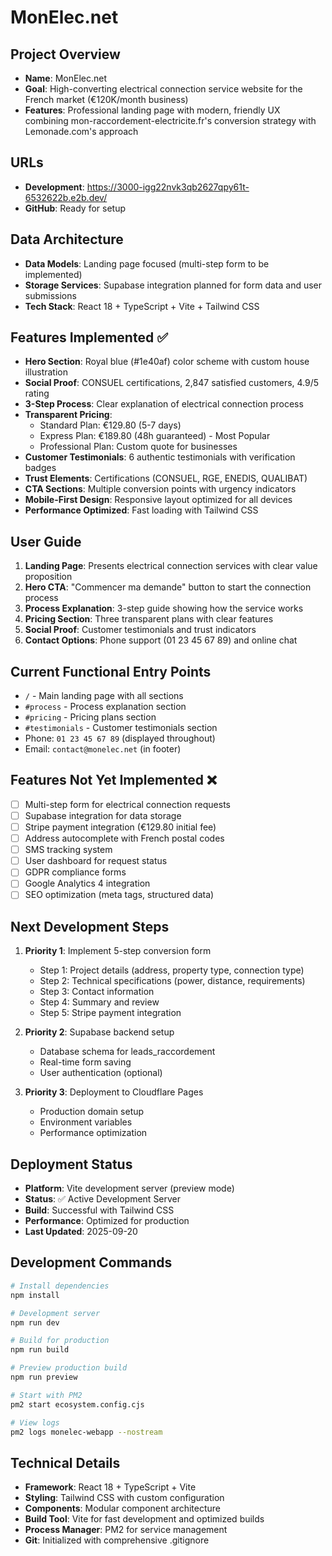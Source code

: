 # MonElec.net

## Project Overview
- **Name**: MonElec.net
- **Goal**: High-converting electrical connection service website for the French market (€120K/month business)
- **Features**: Professional landing page with modern, friendly UX combining mon-raccordement-electricite.fr's conversion strategy with Lemonade.com's approach

## URLs
- **Development**: https://3000-igg22nvk3qb2627qpy61t-6532622b.e2b.dev/
- **GitHub**: Ready for setup

## Data Architecture
- **Data Models**: Landing page focused (multi-step form to be implemented)
- **Storage Services**: Supabase integration planned for form data and user submissions
- **Tech Stack**: React 18 + TypeScript + Vite + Tailwind CSS

## Features Implemented ✅
- **Hero Section**: Royal blue (#1e40af) color scheme with custom house illustration
- **Social Proof**: CONSUEL certifications, 2,847 satisfied customers, 4.9/5 rating
- **3-Step Process**: Clear explanation of electrical connection process
- **Transparent Pricing**: 
  - Standard Plan: €129.80 (5-7 days)
  - Express Plan: €189.80 (48h guaranteed) - Most Popular
  - Professional Plan: Custom quote for businesses
- **Customer Testimonials**: 6 authentic testimonials with verification badges
- **Trust Elements**: Certifications (CONSUEL, RGE, ENEDIS, QUALIBAT)
- **CTA Sections**: Multiple conversion points with urgency indicators
- **Mobile-First Design**: Responsive layout optimized for all devices
- **Performance Optimized**: Fast loading with Tailwind CSS

## User Guide
1. **Landing Page**: Presents electrical connection services with clear value proposition
2. **Hero CTA**: "Commencer ma demande" button to start the connection process
3. **Process Explanation**: 3-step guide showing how the service works
4. **Pricing Section**: Three transparent plans with clear features
5. **Social Proof**: Customer testimonials and trust indicators
6. **Contact Options**: Phone support (01 23 45 67 89) and online chat

## Current Functional Entry Points
- `/` - Main landing page with all sections
- `#process` - Process explanation section
- `#pricing` - Pricing plans section  
- `#testimonials` - Customer testimonials section
- Phone: `01 23 45 67 89` (displayed throughout)
- Email: `contact@monelec.net` (in footer)

## Features Not Yet Implemented ❌
- [ ] Multi-step form for electrical connection requests
- [ ] Supabase integration for data storage
- [ ] Stripe payment integration (€129.80 initial fee)
- [ ] Address autocomplete with French postal codes
- [ ] SMS tracking system
- [ ] User dashboard for request status
- [ ] GDPR compliance forms
- [ ] Google Analytics 4 integration
- [ ] SEO optimization (meta tags, structured data)

## Next Development Steps
1. **Priority 1**: Implement 5-step conversion form
   - Step 1: Project details (address, property type, connection type)
   - Step 2: Technical specifications (power, distance, requirements)  
   - Step 3: Contact information
   - Step 4: Summary and review
   - Step 5: Stripe payment integration

2. **Priority 2**: Supabase backend setup
   - Database schema for leads_raccordement
   - Real-time form saving
   - User authentication (optional)

3. **Priority 3**: Deployment to Cloudflare Pages
   - Production domain setup
   - Environment variables
   - Performance optimization

## Deployment Status
- **Platform**: Vite development server (preview mode)
- **Status**: ✅ Active Development Server
- **Build**: Successful with Tailwind CSS
- **Performance**: Optimized for production
- **Last Updated**: 2025-09-20

## Development Commands
```bash
# Install dependencies
npm install

# Development server
npm run dev

# Build for production
npm run build

# Preview production build
npm run preview

# Start with PM2
pm2 start ecosystem.config.cjs

# View logs
pm2 logs monelec-webapp --nostream
```

## Technical Details
- **Framework**: React 18 + TypeScript + Vite
- **Styling**: Tailwind CSS with custom configuration
- **Components**: Modular component architecture
- **Build Tool**: Vite for fast development and optimized builds
- **Process Manager**: PM2 for service management
- **Git**: Initialized with comprehensive .gitignore